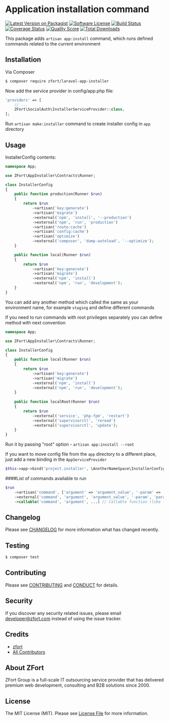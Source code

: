 # Application installation command

[![Latest Version on Packagist][ico-version]][link-packagist]
[![Software License][ico-license]](LICENSE.md)
[![Build Status][ico-travis]][link-travis]
[![Coverage Status][ico-scrutinizer]][link-scrutinizer]
[![Quality Score][ico-code-quality]][link-code-quality]
[![Total Downloads][ico-downloads]][link-downloads]


This package adds `artisan app:install` command, which runs defined commands related to the current environment

## Installation

Via Composer

``` bash
$ composer require zfort/laravel-app-installer
```

Now add the service provider in config/app.php file:
```php
'providers' => [
    // ...
    ZFort\SocialAuth\InstallerServiceProvider::class,
];
```
Run `artisan make:installer` command to create installer config in `app` directory

## Usage

InstallerConfig contents:
```php
namespace App;

use ZFort\AppInstaller\Contracts\Runner;

class InstallerConfig
{
    public function production(Runner $run)
    {
        return $run
            ->artisan('key:generate')
            ->artisan('migrate')
            ->external('npm', 'install', '--production')
            ->external('npm', 'run', 'production')
            ->artisan('route:cache')
            ->artisan('config:cache')
            ->artisan('optimize')
            ->external('composer', 'dump-autoload', '--optimize');
    }

    public function local(Runner $run)
    {
        return $run
            ->artisan('key:generate')
            ->artisan('migrate')
            ->external('npm', 'install')
            ->external('npm', 'run', 'development');
    }
}
```

You can add any another method which called the same as your environment name, for example `staging` and define different commands

If you need to run commands with root privileges separately you can define method with next convention
```php
namespace App;

use ZFort\AppInstaller\Contracts\Runner;

class InstallerConfig
{
    public function local(Runner $run)
    {
        return $run
            ->artisan('key:generate')
            ->artisan('migrate')
            ->external('npm', 'install')
            ->external('npm', 'run', 'development');
    }
    
    public function localRoot(Runner $run)
    {
        return $run
            ->external('service', 'php-fpm', 'restart')
            ->external('supervisorctl', 'reread')
            ->external('supervisorctl', 'update');
    }
}
```
Run it by passing "root" option - `artisan app:insstall --root`

If you want to move config file from the `app` directory to a different place, just add a new binding in the `AppServiceProvider`
```php
$this->app->bind('project.installer', \AnotherNameSpace\InstallerConfig::class);
```

####List of commands available to run
```php
$run
    ->artisan('command', ['argument' => 'argument_value', '-param' => 'param_value', '--option' => 'option_value', ...]) // Artisan command
    ->external('command', 'argument', 'argument_value', '-param', 'param_value', '--option=option_value', ...) // Any external command
    ->callable('command', 'argument', ...) // Callable function (like for call_user_func)
```

## Changelog

Please see [CHANGELOG](CHANGELOG.md) for more information what has changed recently.

## Testing

``` bash
$ composer test
```

## Contributing

Please see [CONTRIBUTING](CONTRIBUTING.md) and [CONDUCT](CONDUCT.md) for details.

## Security

If you discover any security related issues, please email developer@zfort.com instead of using the issue tracker.

## Credits

- [zfort](https://github.com/zfort)
- [All Contributors](../../contributors)

## About ZFort

ZFort Group is a full-scale IT outsourcing service provider that has delivered premium web development, consulting and B2B solutions since 2000.

## License

The MIT License (MIT). Please see [License File](LICENSE.md) for more information.

[ico-version]: https://img.shields.io/packagist/v/zfort/laravel-app-installer.svg?style=flat-square
[ico-license]: https://img.shields.io/badge/license-MIT-brightgreen.svg?style=flat-square
[ico-travis]: https://img.shields.io/travis/zfort/laravel-app-installer/master.svg?style=flat-square
[ico-scrutinizer]: https://img.shields.io/scrutinizer/coverage/g/zfort/laravel-app-installer.svg?style=flat-square
[ico-code-quality]: https://img.shields.io/scrutinizer/g/zfort/laravel-app-installer.svg?style=flat-square
[ico-downloads]: https://img.shields.io/packagist/dt/zfort/laravel-app-installer.svg?style=flat-square

[link-packagist]: https://packagist.org/packages/zfort/laravel-app-installer
[link-travis]: https://travis-ci.org/zfort/laravel-app-installer
[link-scrutinizer]: https://scrutinizer-ci.com/g/zfort/laravel-app-installer/code-structure
[link-code-quality]: https://scrutinizer-ci.com/g/zfort/laravel-app-installer
[link-downloads]: https://packagist.org/packages/zfort/laravel-app-installer
[link-author]: https://github.com/zfort
[link-contributors]: ../../contributors